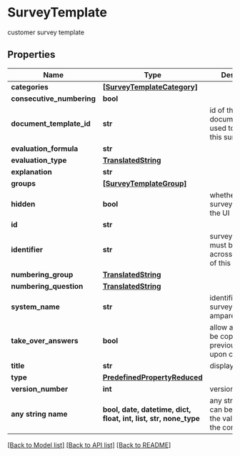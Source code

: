 # SurveyTemplate

customer survey template

## Properties
Name | Type | Description | Notes
------------ | ------------- | ------------- | -------------
**categories** | [**[SurveyTemplateCategory]**](SurveyTemplateCategory.md) |  | [optional] 
**consecutive_numbering** | **bool** |  | [optional] 
**document_template_id** | **str** | id of the documenttemplate used to display this survey | [optional] 
**evaluation_formula** | **str** |  | [optional] 
**evaluation_type** | [**TranslatedString**](TranslatedString.md) |  | [optional] 
**explanation** | **str** |  | [optional] 
**groups** | [**[SurveyTemplateGroup]**](SurveyTemplateGroup.md) |  | [optional] 
**hidden** | **bool** | whether this survey is visible in the UI | [optional] 
**id** | **str** |  | [optional] 
**identifier** | **str** | survey identifier, must be identical across all versions of this survey | [optional] 
**numbering_group** | [**TranslatedString**](TranslatedString.md) |  | [optional] 
**numbering_question** | [**TranslatedString**](TranslatedString.md) |  | [optional] 
**system_name** | **str** | identifier for surveys preset by amparex | [optional] 
**take_over_answers** | **bool** | allow answers to be copied from previous survey upon creation? | [optional] 
**title** | **str** | display title | [optional] 
**type** | [**PredefinedPropertyReduced**](PredefinedPropertyReduced.md) |  | [optional] 
**version_number** | **int** | version number | [optional] 
**any string name** | **bool, date, datetime, dict, float, int, list, str, none_type** | any string name can be used but the value must be the correct type | [optional]

[[Back to Model list]](../README.md#documentation-for-models) [[Back to API list]](../README.md#documentation-for-api-endpoints) [[Back to README]](../README.md)


